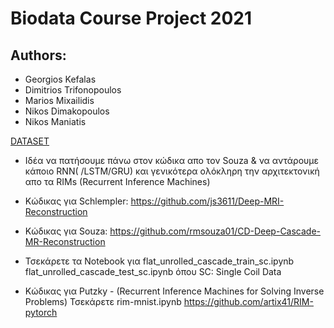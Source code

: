 # Biodata Course Project 2021

## Authors:

 - Georgios Kefalas
 - Dimitrios Trifonopoulos
 - Marios Mixailidis
 - Nikos Dimakopoulos
 - Nikos Maniatis

[DATASET](https://sites.google.com/view/calgary-campinas-dataset/download?authuser=0)
 - Ιδέα να πατήσουμε πάνω στον κώδικα απο τον Souza & να αντάρουμε κάποιο RNN( /LSTM/GRU) και γενικότερα ολόκληρη την αρχιτεκτονική απο τα RIMs (Recurrent Inference Machines)
 
 - Κώδικας για Schlempler:
https://github.com/js3611/Deep-MRI-Reconstruction

 - Kώδικας για Souza:
https://github.com/rmsouza01/CD-Deep-Cascade-MR-Reconstruction
- Τσεκάρετε τα Notebook για 
flat_unrolled_cascade_train_sc.ipynb
flat_unrolled_cascade_test_sc.ipynb
όπου SC: Single Coil Data

 - Κώδικας για  Putzky - (Recurrent Inference Machines for Solving Inverse Problems)
Τσεκάρετε rim-mnist.ipynb
https://github.com/artix41/RIM-pytorch



